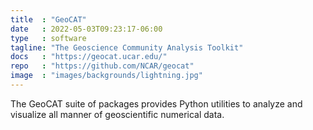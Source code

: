 ```yaml
---
title  : "GeoCAT"
date   : 2022-05-03T09:23:17-06:00
type   : software
tagline: "The Geoscience Community Analysis Toolkit"
docs   : "https://geocat.ucar.edu/"
repo   : "https://github.com/NCAR/geocat"
image  : "images/backgrounds/lightning.jpg"
---
```


The GeoCAT suite of packages provides Python utilities to analyze and visualize all manner of geoscientific numerical data.
